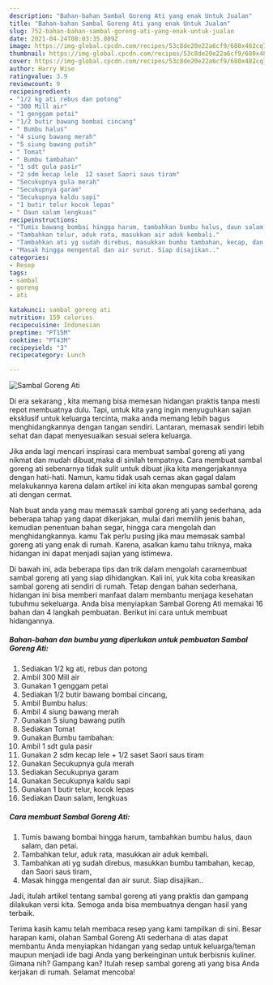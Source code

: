 ```yaml
---
description: "Bahan-bahan Sambal Goreng Ati yang enak Untuk Jualan"
title: "Bahan-bahan Sambal Goreng Ati yang enak Untuk Jualan"
slug: 752-bahan-bahan-sambal-goreng-ati-yang-enak-untuk-jualan
date: 2021-04-24T08:03:35.809Z
image: https://img-global.cpcdn.com/recipes/53c8de20e22a6cf9/680x482cq70/sambal-goreng-ati-foto-resep-utama.jpg
thumbnail: https://img-global.cpcdn.com/recipes/53c8de20e22a6cf9/680x482cq70/sambal-goreng-ati-foto-resep-utama.jpg
cover: https://img-global.cpcdn.com/recipes/53c8de20e22a6cf9/680x482cq70/sambal-goreng-ati-foto-resep-utama.jpg
author: Harry Wise
ratingvalue: 3.9
reviewcount: 9
recipeingredient:
- "1/2 kg ati rebus dan potong"
- "300 Mill air"
- "1 genggam petai"
- "1/2 butir bawang bombai cincang"
- " Bumbu halus"
- "4 siung bawang merah"
- "5 siung bawang putih"
- " Tomat"
- " Bumbu tambahan"
- "1 sdt gula pasir"
- "2 sdm kecap lele  12 saset Saori saus tiram"
- "Secukupnya gula merah"
- "Secukupnya garam"
- "Secukupnya kaldu sapi"
- "1 butir telur kocok lepas"
- " Daun salam lengkuas"
recipeinstructions:
- "Tumis bawang bombai hingga harum, tambahkan bumbu halus, daun salam, dan petai."
- "Tambahkan telur, aduk rata, masukkan air aduk kembali."
- "Tambahkan ati yg sudah direbus, masukkan bumbu tambahan, kecap, dan Saori saus tiram,"
- "Masak hingga mengental dan air surut. Siap disajikan.."
categories:
- Resep
tags:
- sambal
- goreng
- ati

katakunci: sambal goreng ati 
nutrition: 159 calories
recipecuisine: Indonesian
preptime: "PT15M"
cooktime: "PT43M"
recipeyield: "3"
recipecategory: Lunch

---
```



![Sambal Goreng Ati](https://img-global.cpcdn.com/recipes/53c8de20e22a6cf9/680x482cq70/sambal-goreng-ati-foto-resep-utama.jpg)

Di era  sekarang , kita memang bisa memesan hidangan praktis tanpa mesti repot membuatnya dulu. Tapi, untuk kita yang ingin menyuguhkan sajian eksklusif untuk keluarga tercinta, maka anda memang lebih bagus menghidangkannya dengan tangan sendiri. Lantaran, memasak sendiri lebih sehat dan dapat menyesuaikan sesuai selera keluarga.

Jika anda lagi mencari inspirasi cara membuat sambal goreng ati yang nikmat dan mudah dibuat,maka di sinilah tempatnya. Cara membuat sambal goreng ati  sebenarnya tidak sulit untuk dibuat jika kita mengerjakannya dengan hati-hati. Namun, kamu tidak usah cemas akan gagal dalam melakukannya 
karena dalam artikel ini kita akan mengupas sambal goreng ati dengan cermat.  



Nah buat anda yang mau memasak sambal goreng ati yang sederhana, ada beberapa tahap yang dapat dikerjakan, mulai dari memilih jenis bahan, kemudian penentuan bahan segar, hingga cara mengolah dan menghidangkannya. kamu Tak perlu pusing jika mau memasak sambal goreng ati yang enak di rumah. Karena, asalkan kamu  tahu triknya, maka hidangan ini dapat menjadi sajian yang istimewa.

Di bawah ini, ada beberapa tips dan trik dalam mengolah caramembuat sambal goreng ati yang siap dihidangkan. Kali ini, yuk kita coba kreasikan sambal goreng ati sendiri di rumah. Tetap dengan bahan sederhana, hidangan ini bisa memberi manfaat dalam membantu menjaga kesehatan tubuhmu sekeluarga. Anda bisa menyiapkan Sambal Goreng Ati memakai 16 bahan dan 4 langkah pembuatan. Berikut ini cara untuk membuat hidangannya.

<!--inarticleads1-->

##### Bahan-bahan dan bumbu yang diperlukan untuk pembuatan Sambal Goreng Ati:

1. Sediakan 1/2 kg ati, rebus dan potong
1. Ambil 300 Mill air
1. Gunakan 1 genggam petai
1. Sediakan 1/2 butir bawang bombai cincang,
1. Ambil  Bumbu halus:
1. Ambil 4 siung bawang merah
1. Gunakan 5 siung bawang putih
1. Sediakan  Tomat
1. Gunakan  Bumbu tambahan:
1. Ambil 1 sdt gula pasir
1. Gunakan 2 sdm kecap lele + 1/2 saset Saori saus tiram
1. Gunakan Secukupnya gula merah
1. Sediakan Secukupnya garam
1. Gunakan Secukupnya kaldu sapi
1. Gunakan 1 butir telur, kocok lepas
1. Sediakan  Daun salam, lengkuas




<!--inarticleads2-->

##### Cara membuat Sambal Goreng Ati:

1. Tumis bawang bombai hingga harum, tambahkan bumbu halus, daun salam, dan petai.
1. Tambahkan telur, aduk rata, masukkan air aduk kembali.
1. Tambahkan ati yg sudah direbus, masukkan bumbu tambahan, kecap, dan Saori saus tiram,
1. Masak hingga mengental dan air surut. Siap disajikan..




Jadi, itulah artikel tentang  sambal goreng ati  yang praktis dan gampang dilakukan versi kita. Semoga anda bisa membuatnya dengan hasil yang terbaik. 

Terima kasih kamu telah membaca resep yang kami tampilkan di sini. Besar harapan kami, olahan  Sambal Goreng Ati sederhana di atas dapat membantu Anda menyiapkan hidangan yang sedap untuk keluarga/teman maupun menjadi ide bagi Anda yang berkeinginan untuk berbisnis kuliner. Gimana nih? Gampang kan? Itulah resep sambal goreng ati yang bisa Anda kerjakan di rumah. Selamat mencoba!

